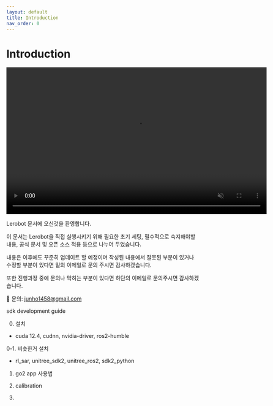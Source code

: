 ```yaml
---
layout: default
title: Introduction
nav_order: 0
---
```


# Introduction

<video width="680" height="382.5" controls autoplay muted>
  <source src="assets/video/Screencast from 07-04-2025 12_17_07 AM-VEED.mp4" type="video/mp4">
  Your browser does not support the video tag.
</video>


Lerobot 문서에 오신것을 환영합니다.

이 문서는 Lerobot을 직접 실행시키기 위해 필요한 초기 세팅, 필수적으로 숙지해야할 내용, 공식 문서 및 오픈 소스 적용 등으로 나누어 두었습니다.

내용은 이후에도 꾸준히 업데이트 할 예정이며 작성된 내용에서 잘못된 부분이 있거나 수정할 부분이 있다면 밑의 이메일로 문의 주시면 감사하겠습니다.

또한 진행과정 중에 문의나 막히는 부분이 있다면 하단의 이메일로 문의주시면 감사하겠습니다.

📩 문의: junho1458@gmail.com

sdk development guide

0. 설치
- cuda 12.4, cudnn, nvidia-driver, ros2-humble

0-1. 비슷한거 설치
- rl_sar, unitree_sdk2, unitree_ros2, sdk2_python

1. go2 app 사용법

2. calibration

3. 


